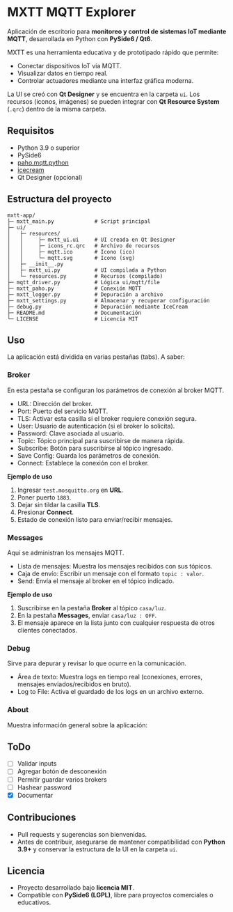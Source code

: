 # MXTT MQTT Explorer

Aplicación de escritorio para **monitoreo y control de sistemas IoT mediante MQTT**, desarrollada en Python con **PySide6 / Qt6**.

MXTT es una herramienta educativa y de prototipado rápido que permite:

- Conectar dispositivos IoT vía MQTT.
- Visualizar datos en tiempo real.
- Controlar actuadores mediante una interfaz gráfica moderna.

La UI se creó con **Qt Designer** y se encuentra en la carpeta `ui`. Los recursos (iconos, imágenes) se pueden integrar con **Qt Resource System** (`.qrc`) dentro de la misma carpeta.

## Requisitos

- Python 3.9 o superior
- PySide6
- [paho.mqtt.python](https://github.com/eclipse-paho/paho.mqtt.python)
- [icecream](https://github.com/gruns/icecream)
- Qt Designer (opcional)

## Estructura del proyecto

```
mxtt-app/
├─ mxtt_main.py             # Script principal
├─ ui/
│   ├─ resources/
│   │     ├─ mxtt_ui.ui     # UI creada en Qt Designer
│   │     ├─ icons_rc.qrc   # Archivo de recursos
│   │     ├─ mqtt.ico       # Icono (ico)
│   │     └─ mqtt.svg       # Icono (svg)
│   ├─ __init__.py
│   ├─ mxtt_ui.py           # UI compilada a Python
│   └─ resources.py         # Recursos (compilado)
├─ mqtt_driver.py           # Lógica ui/mqtt/file
├─ mxtt_paho.py             # Conexión MQTT
├─ mxtt_logger.py           # Depuración a archivo
├─ mxtt_settings.py         # Almacenar y recuperar configuración
├─ debug.py                 # Depuración mediante IceCream
├─ README.md                # Documentación
└─ LICENSE                  # Licencia MIT
```

## Uso

La aplicación está dividida en varias pestañas (tabs). A saber:

### Broker

En esta pestaña se configuran los parámetros de conexión al broker MQTT.

- URL: Dirección del broker.
- Port: Puerto del servicio MQTT.
- TLS: Activar esta casilla si el broker requiere conexión segura.
- User: Usuario de autenticación (si el broker lo solicita).
- Password: Clave asociada al usuario.
- Topic: Tópico principal para suscribirse de manera rápida.
- Subscribe: Botón para suscribirse al tópico ingresado.
- Save Config: Guarda los parámetros de conexión.
- Connect: Establece la conexión con el broker.

**Ejemplo de uso**

1. Ingresar `test.mosquitto.org` en **URL**.
2. Poner puerto `1883`.
3. Dejar sin tildar la casilla **TLS**.
4. Presionar **Connect**.
5. Estado de conexión listo para enviar/recibir mensajes.

### Messages

Aquí se administran los mensajes MQTT.

- Lista de mensajes: Muestra los mensajes recibidos con sus tópicos.
- Caja de envío: Escribir un mensaje con el formato `topic : valor`.
- Send: Envía el mensaje al broker en el tópico indicado.

**Ejemplo de uso**

1. Suscribirse en la pestaña **Broker** al tópico `casa/luz`.
2. En la pestaña **Messages**, enviar `casa/luz : OFF`.
3. El mensaje aparece en la lista junto con cualquier respuesta de otros clientes conectados.

### **Debug**

Sirve para depurar y revisar lo que ocurre en la comunicación.

- Área de texto: Muestra logs en tiempo real (conexiones, errores, mensajes enviados/recibidos en bruto).
- Log to File: Activa el guardado de los logs en un archivo externo.

### **About**

Muestra información general sobre la aplicación:

## ToDo

- [ ] Validar inputs
- [ ] Agregar botón de desconexión
- [ ] Permitir guardar varios brokers
- [ ] Hashear password
- [x] Documentar

## Contribuciones

* Pull requests y sugerencias son bienvenidas.
* Antes de contribuir, asegurarse de mantener compatibilidad con **Python 3.9+** y conservar la estructura de la UI en la carpeta `ui`.

## Licencia

* Proyecto desarrollado bajo **licencia MIT**.
* Compatible con **PySide6 (LGPL)**, libre para proyectos comerciales o educativos.
